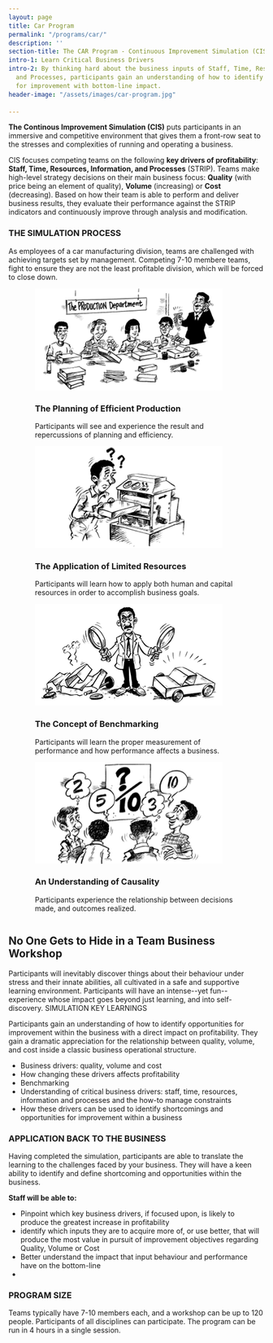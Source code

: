 ```yaml
---
layout: page
title: Car Program
permalink: "/programs/car/"
description: ''
section-title: The CAR Program - Continuous Improvement Simulation (CIS)
intro-1: Learn Critical Business Drivers
intro-2: By thinking hard about the business inputs of Staff, Time, Resources, Information
  and Processes, participants gain an understanding of how to identify opportunities
  for improvement with bottom-line impact.
header-image: "/assets/images/car-program.jpg"

---
```

**The Continous Improvement Simulation (CIS)** puts participants in an immersive and competitive environment that gives them a front-row seat to the stresses and complexities of running and operating a business.

CIS focuses competing teams on the following **key drivers of profitability**: **Staff, Time, Resources, Information, and Processes** (STRIP). Teams make high-level strategy decisions on their main business focus: **Quality** (with price being an element of quality), **Volume** (increasing) or **Cost** (decreasing). Based on how their team is able to perform and deliver business results, they evaluate their performance against the STRIP indicators and continuously improve through analysis and modification.

### **THE SIMULATION PROCESS**

As employees of a car manufacturing division, teams are challenged with achieving targets set by management.  Competing 7-10 membere teams, fight to ensure they are not the least profitable division, which will be forced to close down.  

<div style="display:flex; flex-wrap:wrap; justify-content:space-around;">
<div class="car-program" style="width:400px;">
<img src="/assets/images/car-1.png" alt="car program planning of efficient production">
<h3>The Planning of Efficient Production</h3>
<p>Participants will see and experience the result and repercussions of planning and efficiency.</p>
</div>
<div class="car-program" style="width:400px;">
<img src="/assets/images/car-2.png" alt="car program application of limited resources">
<h3>The Application of Limited Resources</h3>
<p>Participants will learn how to apply both human and capital resources in order to accomplish business goals.</p>
</div>
<div class="car-program" style="width:400px;">
<img src="/assets/images/car-3.png" alt="car program concept of benchmarking">
<h3>The Concept of Benchmarking</h3>
<p>Participants will learn the proper measurement of performance and how performance affects a business.</p>
</div>
<div class="car-program" style="width:400px">
<img src="/assets/images/car-4.png" alt="car program understanding causality">
<h3>An Understanding of Causality</h3>
<p>Participants experience the relationship between decisions made, and outcomes realized.</p>
</div>
</div>

## No One Gets to Hide in a Team Business Workshop

Participants will inevitably discover things about their behaviour under stress and their innate abilities, all cultivated in a safe and supportive learning environment. Participants will have an intense--yet fun--experience whose impact goes beyond just learning, and into self-discovery. SIMULATION KEY LEARNINGS

Participants gain an understanding of how to identify opportunities for improvement within the business with a direct impact on profitability. They gain a dramatic appreciation for the relationship between quality, volume, and cost inside a classic business operational structure.

* Business drivers: quality, volume and cost
* How changing these drivers affects profitability
* Benchmarking
* Understanding of critical business drivers: staff, time, resources, information and processes and the how-to manage constraints
* How these drivers can be used to identify shortcomings and opportunities for improvement within a business

### APPLICATION BACK TO THE BUSINESS

Having completed the simulation, participants are able to translate the learning to the challenges faced by your business.  They will have a keen ability to identify and define shortcoming and opportunities within the business.

**Staff will be able to:** 

* Pinpoint which key business drivers, if focused upon, is likely to produce the greatest increase in profitability
* identify which inputs they are to acquire more of, or use better, that will produce the most value in pursuit of improvement objectives regarding Quality, Volume or Cost
* Better understand the impact that input behaviour and performance have on the bottom-line
* 

### PROGRAM SIZE

Teams typically have 7-10 members each, and a workshop can be up to 120 people. Participants of all disciplines can participate. The program can be run in 4 hours in a single session.